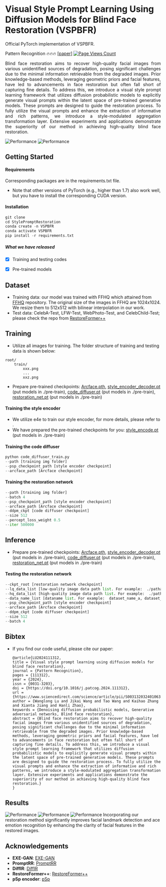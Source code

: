 # Visual Style Prompt Learning Using Diffusion Models for Blind Face Restoration (VSPBFR)

Official PyTorch implementation of VSPBFR.

Pattern Recognition 🔥🔥🔥 [[paper]](https://www.sciencedirect.com/science/article/pii/S003132032401063X?via%3Dihub) 
[![Page Views Count](https://badges.toozhao.com/badges/01JG80JMZ79FN7DVMF0D6RG1BF/green.svg)](https://badges.toozhao.com/stats/01JG80JMZ79FN7DVMF0D6RG1BF "Get your own page views count badge on badges.toozhao.com")


<div style="text-align: justify"> Blind face restoration aims to recover high-quality facial images from various unidentified sources of degradation, posing significant challenges due to the minimal information retrievable from the degraded images. 
Prior knowledge-based methods, leveraging geometric priors and facial features, have led to advancements in face restoration but often fall short of capturing fine details. To address this, we introduce a visual style prompt learning framework that utilizes diffusion probabilistic models to explicitly generate visual prompts within the latent space of pre-trained generative models. These prompts are designed to guide the restoration process.
To fully utilize the visual prompts and enhance the extraction of informative and rich patterns, we introduce a style-modulated aggregation transformation layer. Extensive experiments and applications demonstrate the superiority of our method in achieving high-quality blind face restoration.</div>

![Performance](./imgs/teaser3.png)
![Performance](./imgs/teaser4.png)


## Getting Started
#### Requirements
Corresponding packages are in the requirements.txt file.
- Note that other versions of PyTorch (e.g., higher than 1.7) also work well, but you have to install the corresponding CUDA version. 

#### Installation
```python
git clone 
cd StylePromptRestoration
conda create -n VSPBFR
conda activate VSPBFR
pip install -r requirements.txt
```

##### What we have released
- [x] Training and testing codes
- [x] Pre-trained models


## Dataset
- Training data: our model was trained with FFHQ which attained from [FFHQ](https://github.com/NVlabs/ffhq-dataset) repository. The original size of the images in FFHQ are 1024x1024. We resize them to 512x512 with bilinear interpolation in our work.
- Test data: CelebA-Test, LFW-Test, WebPhoto-Test, and CelebChild-Test; please check the repo from  [RestoreFormer++](https://github.com/wzhouxiff/RestoreFormerPlusPlus)


## Training
- Utilize all images for training. The folder structure of training and testing data is shown below:  
```
root/
    train/
        xxx.png
        ...
        xxz.png
```

- Prepare pre-trained checkpoints:
[Arcface.pth](https://huggingface.co/Wanglong2/VSPBFR/blob/main/Arcface.pth), 
[style_encoder_decoder.pt](https://huggingface.co/Wanglong2/VSPBFR/blob/main/style_encoder_decoder.pt) (put models in ./pre-train),
[code_diffuser.pt](https://huggingface.co/Wanglong2/VSPBFR/blob/main/code_diffuser.pt) (put models in ./pre-train),
[restoration_net.pt](https://huggingface.co/Wanglong2/VSPBFR/blob/main/restoration_net.pt) (put models in ./pre-train)


#### Training the style encoder
- We utilize e4e to train our style encoder, for more details, please refer to .
- We have prepared the pre-trained checkpoints for you: [style_encode.pt]() (put models in ./pre-train)

#### Training the code diffuser
```python
python code_diffuser_train.py
--path [training img folder]
--psp_checkpoint_path [style encoder checkpoint]
--arcface_path [Arcface checkpoint]
```

#### Training the restoration network
```python restoration_train.py 
--path [training img folder]
--batch 4
--psp_checkpoint_path [style encoder checkpoint]
--arcface_path [Arcface checkpoint]
--ddpm_ckpt [code diffuser checkpoint]
--size 512
--percept_loss_weight 0.5
--iter 500000
```


## Inference
- Prepare pre-trained checkpoints:
[Arcface.pth](https://huggingface.co/Wanglong2/VSPBFR/blob/main/Arcface.pth), 
[style_encoder_decoder.pt](https://huggingface.co/Wanglong2/VSPBFR/blob/main/style_encoder_decoder.pt) (put models in ./pre-train),
[code_diffuser.pt](https://huggingface.co/Wanglong2/VSPBFR/blob/main/code_diffuser.pt) (put models in ./pre-train),
[restoration_net.pt](https://huggingface.co/Wanglong2/VSPBFR/blob/main/restoration_net.pt) (put models in ./pre-train)


#### Testing the restoration network
```python restoration_test.py
--ckpt_root [restoration network checkpoint]
--lq_data_list [low-quality image data path list. For example:  ./patha,./pathb,...]
--hq_data_list [high-quality image data path list. For example:  ./patha,None,... ] (if there is no ground truth images, just put None)
--data_name_list [dataname list. For example:  dataset_name_a, dataset_name_b,...]
--psp_checkpoint_path [style encoder checkpoint]
--arcface_path [Arcface checkpoint]
--ddpm_ckpt [code diffuser checkpoint]
--size 512
--batch 4
```

## Bibtex
- If you find our code useful, please cite our paper:
  ```
  @article{LU2024111312,
  title = {Visual style prompt learning using diffusion models for blind face restoration},
  journal = {Pattern Recognition},
  pages = {111312},
  year = {2024},
  issn = {0031-3203},
  doi = {https://doi.org/10.1016/j.patcog.2024.111312},
  url = {https://www.sciencedirect.com/science/article/pii/S003132032401063X},
  author = {Wanglong Lu and Jikai Wang and Tao Wang and Kaihao Zhang and Xianta Jiang and Hanli Zhao},
  keywords = {Denoising diffusion probabilistic models, Generative adversarial networks, Blind face restoration},
  abstract = {Blind face restoration aims to recover high-quality facial images from various unidentified sources of degradation, posing significant challenges due to the minimal information retrievable from the degraded images. Prior knowledge-based methods, leveraging geometric priors and facial features, have led to advancements in face restoration but often fall short of capturing fine details. To address this, we introduce a visual style prompt learning framework that utilizes diffusion probabilistic models to explicitly generate visual prompts within the latent space of pre-trained generative models. These prompts are designed to guide the restoration process. To fully utilize the visual prompts and enhance the extraction of informative and rich patterns, we introduce a style-modulated aggregation transformation layer. Extensive experiments and applications demonstrate the superiority of our method in achieving high-quality blind face restoration.}
  }
  ```


## Results
![Performance](./imgs/teaser5.png)
![Performance](./imgs/teaser1.png)
![Performance](./imgs/teaser2.png)
Incorporating our restoration method significantly improves facial landmark detection and ace emotion recognition by enhancing the clarity of facial features in the restored images.


## Acknowledgements

- **EXE-GAN**: [EXE-GAN](https://github.com/LonglongaaaGo/EXE-GAN)
- **PromptRR**: [PromptRR](https://github.com/TaoWangzj/PromptRR)
- **DiffIR**: [DiffIR](https://github.com/Zj-BinXia/DiffIR)
- **RestoreFormer++**:  [RestoreFormer++](https://github.com/wzhouxiff/RestoreFormerPlusPlus)
- **pSp encoder**: [pSp](https://github.com/eladrich/pixel2style2pixel)
